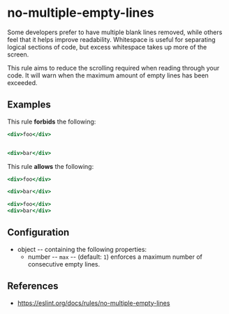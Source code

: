 # no-multiple-empty-lines

Some developers prefer to have multiple blank lines removed, while others feel
that it helps improve readability. Whitespace is useful for separating logical
sections of code, but excess whitespace takes up more of the screen.

This rule aims to reduce the scrolling required when reading through your code.
It will warn when the maximum amount of empty lines has been exceeded.

## Examples

This rule **forbids** the following:

```hbs
<div>foo</div>


<div>bar</div>
```

This rule **allows** the following:

```hbs
<div>foo</div>

<div>bar</div>
```

```hbs
<div>foo</div>
<div>bar</div>
```

## Configuration

* object -- containing the following properties:
  * number -- `max` --  (default: `1`) enforces a maximum number of consecutive empty lines.

## References

* <https://eslint.org/docs/rules/no-multiple-empty-lines>
